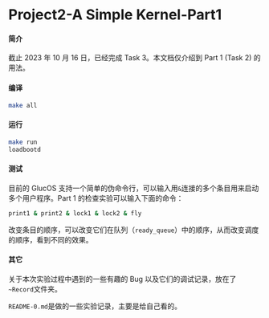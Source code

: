 # Project2-A Simple Kernel-Part1

#### 简介

  截止 2023 年 10 月 16 日，已经完成 Task 3。本文档仅介绍到 Part 1 (Task 2) 的用法。

#### 编译

```bash
make all
```

#### 运行

```bash
make run
loadbootd
```

#### 测试

目前的 GlucOS 支持一个简单的伪命令行，可以输入用`&`连接的多个条目用来启动多个用户程序。Part 1 的检查实验可以输入下面的命令：

```bash
print1 & print2 & lock1 & lock2 & fly
```

改变条目的顺序，可以改变它们在队列（`ready_queue`）中的顺序，从而改变调度的顺序，看到不同的效果。

#### 其它

关于本次实验过程中遇到的一些有趣的 Bug 以及它们的调试记录，放在了`~Record`文件夹。

`README-0.md`是做的一些实验记录，主要是给自己看的。